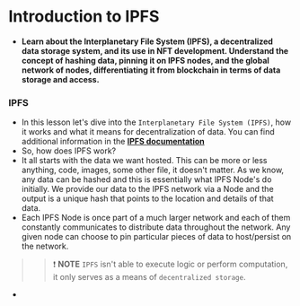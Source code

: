 # Introduction to IPFS
- **Learn about the Interplanetary File System (IPFS), a decentralized data storage system, and its use in NFT development. Understand the concept of hashing data, pinning it on IPFS nodes, and the global network of nodes, differentiating it from blockchain in terms of data storage and access.**

### IPFS
- In this lesson let's dive into the `Interplanetary File System (IPFS)`, how it works and what it means for decentralization of data. You can find additional information in the **[IPFS documentation](https://docs.ipfs.io/)**
- So, how does IPFS work?
- It all starts with the data we want hosted. This can be more or less anything, code, images, some other file, it doesn't matter. As we know, any data can be hashed and this is essentially what IPFS Node's do initially. We provide our data to the IPFS network via a Node and the output is a unique hash that points to the location and details of that data.
- Each IPFS Node is once part of a much larger network and each of them constantly communicates to distribute data throughout the network. Any given node can choose to pin particular pieces of data to host/persist on the network.

>> ❗ **NOTE** `IPFS` isn't able to execute logic or perform computation, it only serves as a means of `decentralized storage`.

- 